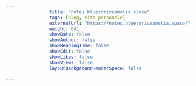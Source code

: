 ---
                title: "notes.bluesdriveamelia.space"
                tags: [Blog, Sito personale]
                externalUrl: "https://notes.bluesdriveamelia.space/"
                weight: 641
                showDate: false
                showAuthor: false
                showReadingTime: false
                showEdit: false
                showLikes: false
                showViews: false
                layoutBackgroundHeaderSpace: false
                ---

